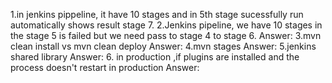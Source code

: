 1.in jenkins pippeline, it have 10 stages and in 5th stage sucessfully run automatically shows result stage 7.
2.Jenkins pipeline, we have 10 stages in the stage 5 is failed but we need pass to stage 4 to stage 6. Answer:
3.mvn clean install vs mvn clean deploy
Answer:
4.mvn stages
Answer:
5.jenkins shared library
Answer:
6. in production ,if plugins are installed and the process doesn't restart in production
Answer:
